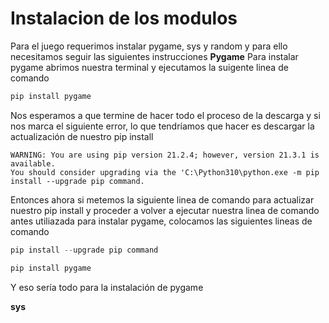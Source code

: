 # Instalacion de los modulos
Para el juego requerimos instalar pygame, sys y random y para ello necesitamos seguir las siguientes instrucciones
**Pygame**
Para instalar pygame abrimos nuestra terminal y ejecutamos la suigente linea de comando 
```python
pip install pygame
```
Nos esperamos a que termine de hacer todo el proceso de la descarga y si nos marca el siguiente error, lo que tendríamos que hacer es descargar la actualización de nuestro pip install
```
WARNING: You are using pip version 21.2.4; however, version 21.3.1 is available. 
You should consider upgrading via the 'C:\Python310\python.exe -m pip install --upgrade pip command.
```
Entonces ahora si metemos la siguiente linea de comando para actualizar nuestro pip install y proceder a volver a ejecutar nuestra linea de comando antes utiliazada para instalar pygame, colocamos las siguientes lineas de comando
``` python
pip install --upgrade pip command

pip install pygame
```

Y eso sería todo para la instalación de pygame

**sys**
